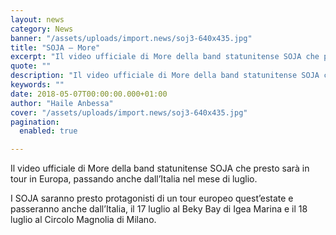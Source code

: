 ```yaml
---
layout: news
category: News
banner: "/assets/uploads/import.news/soj3-640x435.jpg"
title: "SOJA – More"
excerpt: "Il video ufficiale di More della band statunitense SOJA che presto sarà in tour in Europa, passando anche dall’Italia nel mese di luglio. I SOJA saranno presto protagonisti di un tour europeo quest’estate e passeranno anche dall’Italia, il 17 luglio al Beky Bay di Igea Marina e il 18 luglio al Circolo Magnolia di Milano"
quote: ""
description: "Il video ufficiale di More della band statunitense SOJA che presto sarà in tour in Europa, passando anche dall’Italia nel mese di luglio. I SOJA saranno presto protagonisti di un tour europeo quest’estate e passeranno anche dall’Italia, il 17 luglio al Beky Bay di Igea Marina e il 18 luglio al Circolo Magnolia di Milano"
keywords: ""
date: 2018-05-07T00:00:00.000+01:00
author: "Haile Anbessa"
cover: "/assets/uploads/import.news/soj3-640x435.jpg"
pagination:
  enabled: true

---
```


Il video ufficiale di More della band statunitense SOJA che presto sarà in tour in Europa, passando anche dall’Italia nel mese di luglio.

I SOJA saranno presto protagonisti di un tour europeo quest’estate e passeranno anche dall’Italia, il 17 luglio al Beky Bay di Igea Marina e il 18 luglio al Circolo Magnolia di Milano.